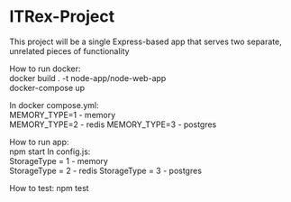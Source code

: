 # ITRex-Project
This project will be a single Express-based app that serves two separate, unrelated pieces of functionality  

How to run docker:  
docker build . -t node-app/node-web-app  
docker-compose up

In docker compose.yml:  
MEMORY_TYPE=1 - memory  
MEMORY_TYPE=2 - redis
MEMORY_TYPE=3 - postgres 

How to run app:  
npm start
In config.js:  
StorageType = 1 - memory  
StorageType = 2 - redis 
StorageType = 3 - postgres  

How to test:
npm test